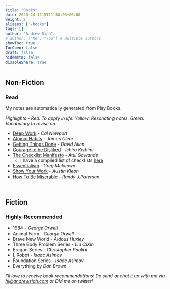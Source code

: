 ```yaml
---
title: "Books"
date: 2020-24-1115T11:30:03+00:00
weight: 2
aliases: ["/books"]
tags: []
author: "Andrew Siah"
# author: ["Me", "You"] # multiple authors
showToc: true
TocOpen: false
draft: false
hidemeta: false
disableShare: true
---
```


## Non-Fiction

### Read
My notes are automatically generated from Play Books. 

_Highlights - Red: To apply in life.
Yellow: Resonating notes.
Green: Vocabulary to revise on._

- [Deep Work](https://docs.google.com/document/d/1fyKI3GjyawvYXe8j8jOpRXZD24rBFQDsmXCavV-jiNo/edit) - _Cal Newport_
- [Atomic Habits](https://docs.google.com/document/d/189cYa4QbN2Ne1KkrW74rRXLv5wGC1dmnCyRekDD4hRw/edit) - _James Clear_
- [Getting Things Done](https://docs.google.com/document/d/1NRD6u6o6KmdE0xkHDOV9JIJ0mAS2F_qmBnlOnAC8Zzw/edit) - _David Allen_
- [Courage to be Disliked](https://docs.google.com/document/d/1YecsrbbdL9UxALtl9RsuwILxbLv4raGoJpa67kFlS-Q/edit) - _Ichiro Kishimi_
- [The Checklist Manifesto](https://docs.google.com/document/d/1CTcDXUbbGBygxRzEMtKKH1Sg9sH-YeooYbigwePXFl4/edit) - _Atul Gawande_
    - I have a compiled list of checklists [here](/checklist)
- [Essentialism](https://docs.google.com/document/d/1XbcR7OncX-pkLyLT-HI6Chg5LPDDgRndyns7BEqgYqY/edit) - _Greg Mckeown_
- [Show Your Work](https://docs.google.com/document/d/1ljebnvGslyICIZN717XUYPcIKKXteq9fvQAgOer7trg/edit) - _Austin Kleon_
- [How To Be Miserable](https://docs.google.com/document/d/1YPDED-16EMj5ObnEbbr6CbRFnoMYEW1IZ4juzaBPQ6c/edit) - _Randy J.Paterson_

<br>

## Fiction

### Highly-Recommended
- 1984 - _George Orwell_
- Animal Farm - _George Orwell_
- Brave New World - _Aldous Huxley_
- Three Body Problem Series - _Liu CiXin_
- Eragon Series - _Christopher Paolini_
- I, Robot - _Isaac Asimov_
- Foundation Series - _Isaac Asimov_
- Everything by _Dan Brown_

_I'll love to receive book recommendations! Do send or chat it up with me via hi@andrewsiah.com or DM me on twitter!_

